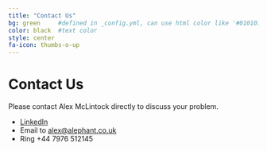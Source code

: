 ```yaml
---
title: "Contact Us"
bg: green     #defined in _config.yml, can use html color like '#010101'
color: black  #text color
style: center
fa-icon: thumbs-o-up
---
```


# Contact Us

Please contact Alex McLintock directly to discuss your problem.

* [LinkedIn](https://www.linkedin.com/in/alexmclintock/ "LinkedIn")
* Email to alex@alephant.co.uk
* Ring +44 7976 512145
